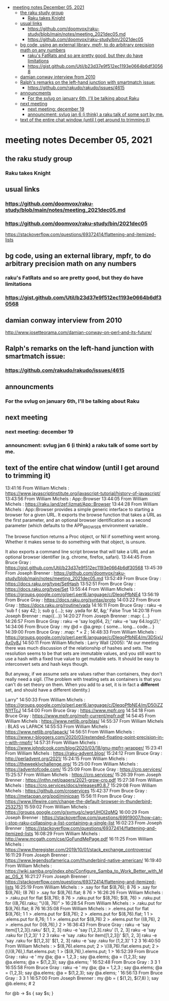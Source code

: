 - [meeting notes December 05, 2021](#org87574b3)
  - [the raku study group](#org23d4fb6)
    - [Raku takes Knight](#org38cae3d)
  - [usual links](#org0797b12)
    - [<https://github.com/doomvox/raku-study/blob/main/notes/meeting_2021dec05.md>](#org51c7371)
    - [<https://github.com/doomvox/raku-study/bin/2021dec05>](#org449cd5f)
  - [bg code, using an external library, mpfr, to do arbitrary precision math on any numbers](#orgc383f4c)
    - [raku's FatRats and so are pretty good, but they do have limitations](#orga374899)
    - [<https://gist.github.com/Util/b23d37e9f512ec1193e0664b6df30568>](#orgae528b6)
  - [damian conway interview from 2010](#orgdf7fd19)
  - [Ralph's remarks on the left-hand junction with smartmatch issue:](#org172279f)
    - [<https://github.com/rakudo/rakudo/issues/4615>](#org679ee6a)
  - [announcments](#org9cee1a4)
    - [For the svlug on january 6th, I'll be talking about Raku](#orgae20193)
  - [next meeting](#orgc859dc7)
    - [next meeting: december 19](#orge02d0e8)
    - [announcment: svlug jan 6 (i think) a raku talk of some sort by me.](#orgd17b4e5)
  - [text of the entire chat window (until I get around to trimming it)](#org04d59a4)


<a id="org87574b3"></a>

# meeting notes December 05, 2021


<a id="org23d4fb6"></a>

## the raku study group


<a id="org38cae3d"></a>

### Raku takes Knight


<a id="org0797b12"></a>

## usual links


<a id="org51c7371"></a>

### <https://github.com/doomvox/raku-study/blob/main/notes/meeting_2021dec05.md>


<a id="org449cd5f"></a>

### <https://github.com/doomvox/raku-study/bin/2021dec05>

<https://stackoverflow.com/questions/69372414/flattening-and-itemized-lists>


<a id="orgc383f4c"></a>

## bg code, using an external library, mpfr, to do arbitrary precision math on any numbers


<a id="orga374899"></a>

### raku's FatRats and so are pretty good, but they do have limitations


<a id="orgae528b6"></a>

### <https://gist.github.com/Util/b23d37e9f512ec1193e0664b6df30568>


<a id="orgdf7fd19"></a>

## damian conway interview from 2010

<http://www.josetteorama.com/damian-conway-on-perl-and-its-future/>


<a id="org172279f"></a>

## Ralph's remarks on the left-hand junction with smartmatch issue:


<a id="org679ee6a"></a>

### <https://github.com/rakudo/rakudo/issues/4615>


<a id="org9cee1a4"></a>

## announcments


<a id="orgae20193"></a>

### For the svlug on january 6th, I'll be talking about Raku


<a id="orgc859dc7"></a>

## next meeting


<a id="orge02d0e8"></a>

### next meeting: december 19


<a id="orgd17b4e5"></a>

### announcment: svlug jan 6 (i think) a raku talk of some sort by me.


<a id="org04d59a4"></a>

## text of the entire chat window (until I get around to trimming it)

13:41:16 From William Michels : <https://www.javascriptinstitute.org/javascript-tutorial/history-of-javascript/> 13:43:56 From William Michels : App::Browser 13:44:05 From William Michels : <https://raku.land/zef:lizmat/App::Browser> 13:44:28 From William Michels : App::Browser provides a simple generic interface to starting a browser for a given URL. It exports the browse function that takes a URL as the first parameter, and an optional browser identification as a second parameter (which defaults to the APP<sub>BROWSER</sub> environment variable..

The browse function returns a Proc object, or Nil if something went wrong. Whether it makes sense to do something with that object, is unsure.

It also exports a command line script browse that will take a URL and an optional browser identifier (e.g. chrome, firefox, safari). 13:44:45 From Bruce Gray : <https://gist.github.com/Util/b23d37e9f512ec1193e0664b6df30568> 13:45:39 From Joseph Brenner : <https://github.com/doomvox/raku-study/blob/main/notes/meeting_2021dec05.md> 13:52:49 From Bruce Gray : <https://docs.raku.org/type/SetHash> 13:52:51 From Bruce Gray : <https://docs.raku.org/type/Set> 13:55:44 From William Michels : <https://groups.google.com/g/perl.perl6.language/c/DleqoPfbNE4> 13:56:19 From Bruce Gray : <https://docs.raku.org/syntax/proto> 14:03:22 From Bruce Gray : <https://docs.raku.org/routine/yada> 14:16:11 From Bruce Gray : raku -e 'sub f { say 42; }; sub g {&#x2026;}; say .yada for &f, &g;' False True 14:20:18 From Joseph Brenner : map({&#x2026;}) 14:20:27 From Joseph Brenner : map: {&#x2026;} 14:26:57 From Bruce Gray : raku -e 'say log(64, 2);' raku -e 'say 64.log(2);' 14:34:06 From Bruce Gray : my @d = @a.grep: { some&#x2026; long&#x2026; code&#x2026; } 14:39:00 From Bruce Gray : .map: \* × 2 ; 14:48:33 From William Michels : <https://groups.google.com/g/perl.perl6.language/c/DleqoPfbNE4/m/3D5jxUAx0y8J> 14:50:11 From William Michels : Larry Wall (2005): "At our meeting there was much discussion of the relationship of hashes and sets. The resolution seems to be that sets are immutable values, and you still want to use a hash with a fixed true value to get mutable sets. It should be easy to interconvert sets and hash keys though.

But anyway, if we assume sets are values rather than containers, they don't really need a sigil. (The problem with treating sets as containers is that you can't do set theory on them. When you add to a set, it is in fact a **different** set, and should have a different identity.)

Larry" 14:50:33 From William Michels : <https://groups.google.com/g/perl.perl6.language/c/DleqoPfbNE4/m/D50iZZNYfTcJ> 14:54:00 From Bruce Gray : <https://www.mpfr.org> 14:54:18 From Bruce Gray : <https://www.mpfr.org/mpfr-current/mpfr.pdf> 14:54:45 From William Michels : <https://www.netlib.org/blas/> 14:55:37 From William Michels : BLAS vs LAPACK 14:55:53 From William Michels : <https://www.netlib.org/lapack/> 14:56:51 From William Michels : <https://www.r-bloggers.com/2020/03/extended-floating-point-precision-in-r-with-rmpfr/> 14:57:31 From William Michels : <https://www.johndcook.com/blog/2020/03/18/gnu-mpfrr-wrapper/> 15:23:41 From William Michels : <https://raku-advent.blog/> 15:24:12 From Bruce Gray : <http://perladvent.org/2021/> 15:24:15 From William Michels : <https://theweeklychallenge.org/> 15:25:00 From William Michels : <https://adventofcode.com/> 15:25:09 From Bruce Gray : <https://cro.services/> 15:25:57 From William Michels : <https://cro.services/> 15:26:39 From Joseph Brenner : <https://jnthn.net/papers/2021-grpw-cro.pdf> 15:27:38 From William Michels : <https://cro.services/docs/releases#0.8.7> 15:29:08 From William Michels : <https://github.com/croservices> 15:42:37 From Bruce Gray : <https://metacpan.org/pod/minicpan> 15:56:11 From Bruce Gray : <https://www.lifewire.com/change-the-default-browser-in-thunderbird-2532751> 15:59:02 From William Michels : <https://groups.google.com/g/svmug/c/wgrUHOI2qMQ> 16:00:29 From Joseph Brenner : <https://stackoverflow.com/questions/69919007/how-can-i-stop-raku-collapsing-a-list-containing-a-single-list> 16:02:23 From Joseph Brenner : <https://stackoverflow.com/questions/69372414/flattening-and-itemized-lists> 16:08:29 From William Michels : <http://www.mcgath.com/cse/GoFundMePage.pdf> 16:11:25 From William Michels : <https://www.theregister.com/2019/10/01/stack_exchange_controversy/> 16:11:29 From Joseph Brenner : <https://www.legendsofamerica.com/thunderbird-native-american/> 16:19:40 From William Michels : <https://wiki.samba.org/index.php/Configure_Samba_to_Work_Better_with_Mac_OS_X> 16:21:27 From Joseph Brenner : <https://stackoverflow.com/questions/69372414/flattening-and-itemized-lists> 16:25:19 From William Michels : > .say for flat $(8,76); 8 76 > .say for $(8,76); (8 76) > .say for $(8,76).flat; 8 76 > 16:26:26 From William Michels : > .raku.put for flat $(8,76); 8 76 > .raku.put for $(8,76); $(8, 76) > .raku.put for \((8,76).raku; "\\)(8, 76)" > 16:28:54 From William Michels : > .raku.put for $(8,76).flat; 8 76 16:35:08 From William Michels : > .elems.put for flat $(8,76); 1 1 > .elems.put for $(8,76); 2 > .elems.put for $(8,76).flat; 1 1 > .elems.put for 8,76; 1 1 > .elems.put for $(8,76) 2 > .elems.put for \((8,76), 2 > .elems.put for (\)(8,76),) 2 > 16:36:43 From Bruce Gray : raku -e 'say item([1,2,3]).raku' $[1, 2, 3] raku -e 'say [1,2,3].raku' [1, 2, 3] raku -e 'say .raku for [1,2,3]' 1 2 3 raku -e 'say .raku for item([1,2,3])' $[1, 2, 3] raku -e 'say .raku for $[1,2,3]' $[1, 2, 3] raku -e 'say .raku for [1,2,3]' 1 2 3 16:40:50 From William Michels : > $(8,76).elems.put; 2 > \((8,76).flat.elems.put; 2 > (\)(8,76),).flat.elems.put; 1 > ($(8,76),).elems.put; 1 > 16:52:39 From Bruce Gray : raku -e ' my @a; @a = 1,2,3 ; say @a.elems; @a = (1,2,3); say @a.elems; @a = $(1,2,3); say @a.elems; ' 16:52:48 From Bruce Gray : 3 3 1 16:55:58 From Bruce Gray : raku -e ' my @a; @a = 1,2,3 ; say @a.elems; @a = (1,2,3); say @a.elems; @a = $(1,2,3); say @a.elems; ' 16:56:13 From Bruce Gray : 3 3 1 16:57:00 From Joseph Brenner : my @b = ( $(1,2), $(7,8) ); say @b.elems; # 2

for @b -> $s { say $s; }
